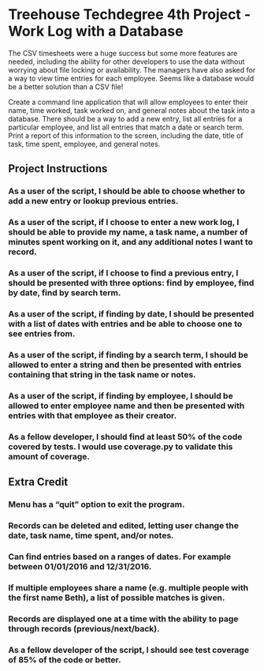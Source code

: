 # Treehouse Techdegree 4th Project - Work Log with a Database

The CSV timesheets were a huge success but some more features are needed, including the ability for other developers to use the data without worrying about file locking or availability. The managers have also asked for a way to view time entries for each employee. Seems like a database would be a better solution than a CSV file!

Create a command line application that will allow employees to enter their name, time worked, task worked on, and general notes about the task into a database. There should be a way to add a new entry, list all entries for a particular employee, and list all entries that match a date or search term. Print a report of this information to the screen, including the date, title of task, time spent, employee, and general notes.

## Project Instructions

### As a user of the script, I should be able to choose whether to add a new entry or lookup previous entries.

### As a user of the script, if I choose to enter a new work log, I should be able to provide my name, a task name, a number of minutes spent working on it, and any additional notes I want to record.

### As a user of the script, if I choose to find a previous entry, I should be presented with three options: find by employee, find by date, find by search term.

### As a user of the script, if finding by date, I should be presented with a list of dates with entries and be able to choose one to see entries from.

### As a user of the script, if finding by a search term, I should be allowed to enter a string and then be presented with entries containing that string in the task name or notes.

### As a user of the script, if finding by employee, I should be allowed to enter employee name and then be presented with entries with that employee as their creator.

### As a fellow developer, I should find at least 50% of the code covered by tests. I would use coverage.py to validate this amount of coverage.

## Extra Credit

### Menu has a “quit” option to exit the program.

### Records can be deleted and edited, letting user change the date, task name, time spent, and/or notes.
### Can find entries based on a ranges of dates. For example between 01/01/2016 and 12/31/2016.

### If multiple employees share a name (e.g. multiple people with the first name Beth), a list of possible matches is given.

### Records are displayed one at a time with the ability to page through records (previous/next/back).

### As a fellow developer of the script, I should see test coverage of 85% of the code or better.
